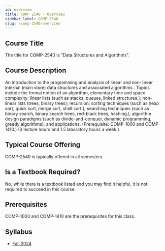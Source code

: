 ```yaml
---
id: overview
title: COMP 2540 - Overview
sidebar_label: COMP-2540
slug: /comp-2540/overview
---
```


## Course Title

The title for COMP-2540 is "Data Structures and Algorithms".

## Course Description

An introduction to the programming and analysis of linear and non-linear internal (main store) data structures and associated algorithms . Topics include the formal notion of an algorithm, elementary time and space complexity; linear lists (such as stacks, queues, linked structures.); non-linear lists (trees, binary trees); recursion; sorting techniques (such as heap sort, quick sort, merge sort, shell sort.); searching techniques (such as binary search, binary search trees, red-black trees, hashing.); algorithm design paradigms (such as divide-and-conquer, dynamic programming, greedy algorithms); and applications. (Prerequisite: COMP-1000 and COMP-1410.) (3 lecture hours and 1.5 laboratory hours a week.)

## Typical Course Offering

COMP-2540 is typically offered in all semesters.

## Is a Textbook Required?

No, while there is a textbook listed and you may find it helpful, it is not required to succeed in this course.

## Prerequisites

COMP-1000 and COMP-1410 are the prerequisites for this class.

## Syllabus

- [Fall 2024](../../resources/syllabus/COMP-2540-01-02%20F24.pdf)
